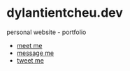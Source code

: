 # dylantientcheu.dev

personal website - portfolio

- [meet me](https://dylantientcheu.dev)
- [message me](mailto:hi@dylantientcheu.dev)
- [tweet me](https://twitter.com/dylantientcheu)
